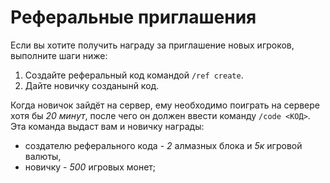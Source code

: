 # Реферальные приглашения

Если вы хотите получить награду за приглашение новых игроков, выполните шаги ниже:
1. Создайте реферальный код командой `/ref create`.
2. Дайте новичку созданынй код.

Когда новичок зайдёт на сервер, ему необходимо поиграть на сервере хотя бы _20 минут_, после чего он должен ввести команду `/code <КОД>`. Эта команда выдаст вам и новичку награды:
- создателю реферального кода - _2_ алмазных блока и _5к_ игровой валюты,
- новичку - _500_ игровых монет;
